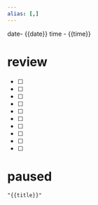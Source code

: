 ```yaml
---
alias: [,]
---
```

date- {{date}}
time - {{time}}

# review
- [ ] 
- [ ] 
- [ ] 
- [ ] 
- [ ] 
- [ ] 
- [ ] 
- [ ] 
- [ ] 
- [ ] 
# paused


```query
"{{title}}"
```